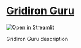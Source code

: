 # [Gridiron Guru](https://gridiron-guru.streamlit.app/)

[![Open in Streamlit](https://static.streamlit.io/badges/streamlit_badge_black_white.svg)](https://gridiron-guru.streamlit.app/)

Gridiron Guru description
